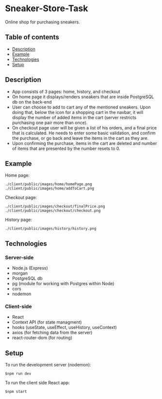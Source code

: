 # Sneaker-Store-Task

Online shop for purchasing sneakers.

## Table of contents

- [Description](#description)
- [Example](#example)
- [Technologies](#technologies)
- [Setup](#setup)

## Description

- App consists of 3 pages: home, history, and checkout
- On home page it displays/renders sneakers that are inside PostgreSQL db on the back-end
- User can choose to add to cart any of the mentioned sneakers. Upon doing that, below the icon for a shopping cart in the navbar, it will display the number of added items in the cart (server restricts purchasing one pair more than once).
- On checkout page user will be given a list of his orders, and a final price that is calculated. He needs to enter some basic validation, and confirm the purchase, or go back and leave the items in the cart as they are.
- Upon confirming the purchase, items in the cart are deleted and number of items that are presented by the number resets to 0.

## Example

Home page:

```
./client/public/images/home/homePage.png
./client/public/images/home/addToCart.png
```

Checkout page:

```
./client/public/images/checkout/finalPrice.png
./client/public/images/checkout/checkout.png
```

History page:

```
./client/public/images/history/history.png
```

## Technologies

### Server-side

- Node.js (Express)
- morgan
- PostgreSQL db
- pg (module for working with Postgres within Node)
- cors
- nodemon

### Client-side

- React
- Context API (for state managment)
- hooks (useState, useEffect, useHistory, useContext)
- axios (for fetching data from the server)
- react-router-dom (for routing)

## Setup

To run the development server (nodemon):

```
$npm run dev
```

To run the client side React app:

```
$npm start
```
